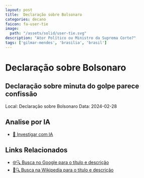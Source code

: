 ```yaml
---
layout: post
title:  Declaração sobre Bolsonaro
categories: decano
faicon: fa-user-tie
image:
  path: "/assets/solid/user-tie.svg"
description: "Ator Político ou Ministro da Suprema Corte?"
tags: ['gilmar-mendes', 'brasilia', 'brasil']
---
```


# Declaração sobre Bolsonaro
## Declaração sobre minuta do golpe parece confissão
Local: Declaração sobre Bolsonaro
Data: 2024-02-28

## Analise por IA
- [🤖 Investigar com IA](https://www.perplexity.ai/search?q=%22Gilmar%20Mendes%22%20%2B%20Declara%C3%A7%C3%A3o%20sobre%20Bolsonaro%20Declara%C3%A7%C3%A3o%20sobre%20minuta%20do%20golpe%20parece%20confiss%C3%A3o%20Bras%C3%ADlia%2C%20Brasil)

## Links Relacionados
- [🌐🔍 Busca no Google para o título e descrição](https://www.google.com/search?q=%22Gilmar%20Mendes%22%20%2B%20Declara%C3%A7%C3%A3o%20sobre%20Bolsonaro%20Declara%C3%A7%C3%A3o%20sobre%20minuta%20do%20golpe%20parece%20confiss%C3%A3o%20Bras%C3%ADlia%2C%20Brasil)
- [📖🔍 Busca na Wikipedia para o título e descrição](https://pt.wikipedia.org/w/index.php?search=%22Gilmar%20Mendes%22%20%2B%20Declara%C3%A7%C3%A3o%20sobre%20Bolsonaro%20Declara%C3%A7%C3%A3o%20sobre%20minuta%20do%20golpe%20parece%20confiss%C3%A3o%20Bras%C3%ADlia%2C%20Brasil)

